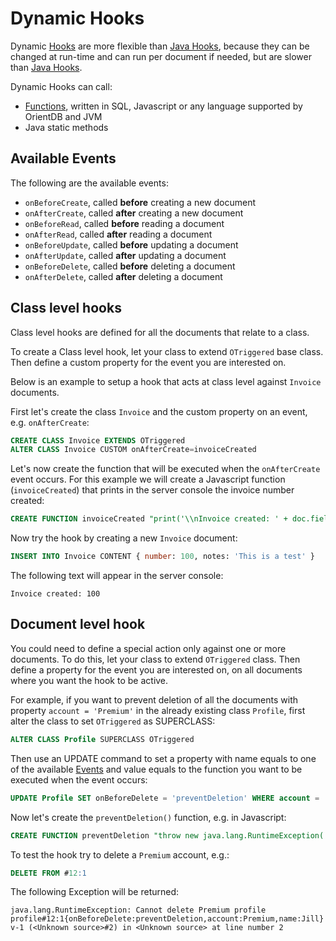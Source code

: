 
# Dynamic Hooks
Dynamic [Hooks](Hook.md) are more flexible than [Java Hooks](../java/Java-Hooks.md), because they can be changed at run-time and can run per document if needed, but are slower than [Java Hooks](../java/Java-Hooks.md). 

Dynamic Hooks can call:

- [Functions](../admin/Functions.md), written in SQL, Javascript or any language supported by OrientDB and JVM
- Java static methods


## Available Events

The following are the available events:

- `onBeforeCreate`, called **before** creating a new document
- `onAfterCreate`, called **after** creating a new document
- `onBeforeRead`, called **before** reading a document
- `onAfterRead`, called **after** reading a document
- `onBeforeUpdate`, called **before** updating a document
- `onAfterUpdate`, called **after** updating a document
- `onBeforeDelete`, called **before** deleting a document
- `onAfterDelete`, called **after** deleting a document


## Class level hooks
Class level hooks are defined for all the documents that relate to a class. 

To create a Class level hook, let your class to extend `OTriggered` base class. Then define a custom property for the event you are interested on.

Below is an example to setup a hook that acts at class level against `Invoice` documents.

First let's create the class `Invoice` and the custom property on an event, e.g. `onAfterCreate`:

```sql
CREATE CLASS Invoice EXTENDS OTriggered
ALTER CLASS Invoice CUSTOM onAfterCreate=invoiceCreated
```

Let's now create the function that will be executed when the `onAfterCreate` event occurs. For this example we will create a Javascript function (`invoiceCreated`) that prints in the server console the invoice number created:

```sql
CREATE FUNCTION invoiceCreated "print('\\nInvoice created: ' + doc.field('number'));" LANGUAGE Javascript
```

Now try the hook by creating a new `Invoice` document:

```sql
INSERT INTO Invoice CONTENT { number: 100, notes: 'This is a test' }
```

The following text will appear in the server console:

```
Invoice created: 100
```


## Document level hook
You could need to define a special action only against one or more documents. To do this, let your class to extend `OTriggered` class. Then define a property for the event you are interested on, on all documents where you want the hook to be active.

For example, if you want to prevent deletion of all the documents with property `account = 'Premium'` in the already existing class `Profile`, first alter the class to set `OTriggered` as SUPERCLASS:

```sql
ALTER CLASS Profile SUPERCLASS OTriggered
```

Then use an UPDATE command to set a property with name equals to one of the available [Events](Dynamic-Hooks.md#available-events) and value equals to the function you want to be executed when the event occurs:

```sql
UPDATE Profile SET onBeforeDelete = 'preventDeletion' WHERE account = 'Premium'
```

Now let's create the `preventDeletion()` function, e.g. in Javascript:

```sql
CREATE FUNCTION preventDeletion "throw new java.lang.RuntimeException('Cannot delete Premium profile ' + doc)" LANGUAGE Javascript
```

To test the hook try to delete a `Premium` account, e.g.:

```sql
DELETE FROM #12:1
```

The following Exception will be returned:

```
java.lang.RuntimeException: Cannot delete Premium profile profile#12:1{onBeforeDelete:preventDeletion,account:Premium,name:Jill} v-1 (<Unknown source>#2) in <Unknown source> at line number 2
```
